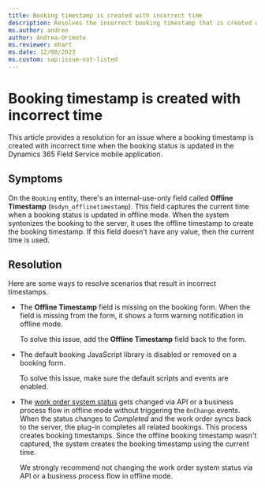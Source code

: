 ```yaml
---
title: Booking timestamp is created with incorrect time
description: Resolves the incorrect booking timestamp that is created when the booking status is updated in the Dynamics 365 Field Service mobile application.
ms.author: andreo
author: Andrea-Orimoto
ms.reviewer: mhart
ms.date: 12/08/2023
ms.custom: sap:issue-not-listed
---
```

# Booking timestamp is created with incorrect time

This article provides a resolution for an issue where a booking timestamp is created with incorrect time when the booking status is updated in the Dynamics 365 Field Service mobile application.

## Symptoms

On the `Booking` entity, there's an internal-use-only field called **Offline Timestamp** (`msdyn_offlinetimestamp`). This field captures the current time when a booking status is updated in offline mode. When the system syntonizes the booking to the server, it uses the offline timestamp to create the booking timestamp. If this field doesn't have any value, then the current time is used.

## Resolution

Here are some ways to resolve scenarios that result in incorrect timestamps.

- The **Offline Timestamp** field is missing on the booking form. When the field is missing from the form, it shows a form warning notification in offline mode.

  To solve this issue, add the **Offline Timestamp** field back to the form.

- The default booking JavaScript library is disabled or removed on a booking form.

  To solve this issue, make sure the default scripts and events are enabled.

- The [work order system status](/dynamics365/field-service/work-order-status-booking-status) gets changed via API or a business process flow in offline mode without triggering the `OnChange` events. When the status changes to *Completed* and the work order syncs back to the server, the plug-in completes all related bookings. This process creates booking timestamps. Since the offline booking timestamp wasn't captured, the system creates the booking timestamp using the current time.

  We strongly recommend not changing the work order system status via API or a business process flow in offline mode.

